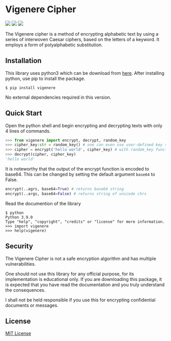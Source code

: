 # Vigenere Cipher
![](https://img.shields.io/pypi/pyversions/vigenere)
![](https://img.shields.io/pypi/v/vigenere)
![](https://img.shields.io/pypi/dm/vigenere)

The Vigenere cipher is a method of encrypting alphabetic text by using a series of interwoven Caesar ciphers, 
based on the letters of a keyword. It employs a form of polyalphabetic substitution.

## Installation
This library uses python3 which can be download from [here](https://www.python.org/). After installing python, use pip to install the package.
```
$ pip install vigenere
```
No external dependencies required in this version.

## Quick Start
Open the python shell and begin encrypting and decrypting texts with only 4 lines of commands.
```python
>>> from vigenere import encrypt, decrypt, random_key
>>> cipher_key:str = random_key() # one can even use user-defined key such as `qwerty`
>>> cipher = encrypt('hello world', cipher_key) # with random_key function, cipher may vary everytime you run a program.
>>> decrypt(cipher, cipher_key)
'hello world'
```

It is noteworthy that the output of the encrypt function is encoded to base64. This can be changed by setting the default argument `base64` to False.

```python
encrypt(..agrs, base64=True) # returns base64 string
encrypt(..args, base64=False) # returns string of unicode chrs
```

Read the documention of the library
```
$ python
Python 3.9.0
Type "help", "copyright", "credits" or "license" for more information.
>>> import vigenere
>>> help(vigenere)
```

## Security
The Vigenere Cipher is not a safe encryption algorithm and has multiple vulnerabilities.

One should not use this library for any official purpose, for its implementation is educational only. If you are downloading this package, it is expected that you have read the documentation and you truly understand the consequences.

I shall not be held responsible if you use this for encrypting confidential documents or messages.

## License
[MIT License](https://raw.githubusercontent.com/GuptaAyush19/Vigenere-Cipher/master/LICENSE)